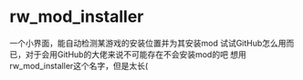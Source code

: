 # rw_mod_installer
一个小界面，能自动检测某游戏的安装位置并为其安装mod
试试GitHub怎么用而已，对于会用GitHub的大佬来说不可能存在不会安装mod的吧
想用rw_mod_installer这个名字，但是太长(
